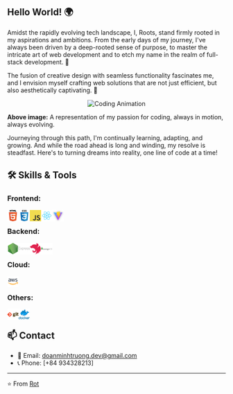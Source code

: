 ## Hello World! 🌍

Amidst the rapidly evolving tech landscape, I, Roots, stand firmly rooted in my aspirations and ambitions. From the early days of my journey, I've always been driven by a deep-rooted sense of purpose, to master the intricate art of web development and to etch my name in the realm of full-stack development. 💼

The fusion of creative design with seamless functionality fascinates me, and I envision myself crafting web solutions that are not just efficient, but also aesthetically captivating. 🎨

<div align="center">
    <img src="https://i.giphy.com/media/2IudUHdI075HL02Pkk/giphy.webp" alt="Coding Animation" width="480"/>
</div>

**Above image:** A representation of my passion for coding, always in motion, always evolving.

Journeying through this path, I'm continually learning, adapting, and growing. And while the road ahead is long and winding, my resolve is steadfast. Here's to turning dreams into reality, one line of code at a time!

## 🛠 Skills & Tools 

### Frontend:
<img align="left" alt="HTML5" width="26px" src="https://raw.githubusercontent.com/github/explore/main/topics/html/html.png" />
<img align="left" alt="CSS3" width="26px" src="https://raw.githubusercontent.com/github/explore/main/topics/css/css.png" />
<img align="left" alt="JavaScript" width="26px" src="https://raw.githubusercontent.com/github/explore/main/topics/javascript/javascript.png" />
<img align="left" alt="React" width="26px" src="https://raw.githubusercontent.com/github/explore/main/topics/react/react.png" />
<img align="left" alt="ViteJS" width="26px" src="https://raw.githubusercontent.com/github/explore/main/topics/vite/vite.png" /><br>

### Backend:
<img align="left" alt="Node.js" width="26px" src="https://raw.githubusercontent.com/github/explore/main/topics/nodejs/nodejs.png" />
<img align="left" alt="Express.js" width="26px" src="https://raw.githubusercontent.com/github/explore/main/topics/express/express.png" />
<img align="left" alt="NestJS" width="26px" src="https://raw.githubusercontent.com/github/explore/main/topics/nestjs/nestjs.png" />
<img align="left" alt="MongoDB" width="26px" src="https://raw.githubusercontent.com/github/explore/main/topics/mongodb/mongodb.png" /><br>

### Cloud:
<img align="left" alt="AWS" width="26px" src="https://raw.githubusercontent.com/github/explore/main/topics/aws/aws.png" /><br>

### Others:
<img align="left" alt="Git" width="26px" src="https://raw.githubusercontent.com/github/explore/main/topics/git/git.png" />
<img align="left" alt="Docker" width="26px" src="https://raw.githubusercontent.com/github/explore/main/topics/docker/docker.png" /><br>

## 📫 Contact
- 📧 Email: [doanminhtruong.dev@gmail.com](mailto:doanminhtruong53@gmail.com)
- 📞 Phone: [+84 934328213]

---

⭐️ From [Rot](https://github.com/doanminhtruong532003)
